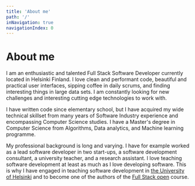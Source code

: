```yaml
---
title: 'About me'
path: '/'
inNavigation: true
navigationIndex: 0
---
```


# About me

I am an enthusiastic and talented Full Stack Software Developer currently located in Helsinki Finland. I love clean and performant code, beautiful and practical user interfaces, sipping coffee in daily scrums, and finding interesting things in large data sets. I am constantly looking for new challenges and interesting cutting edge technologies to work with.

I have written code since elementary school, but I have acquired my wide technical skillset from many years of Software Industry experience and encompassing Computer Science studies. I have a Master's degree in Computer Science from Algorithms, Data analytics, and Machine learning programme.

My professional background is long and varying. I have for example worked as a lead software developer in two start-ups, a software development consultant, a university teacher, and a research assistant. I love teaching software development at least as much as I love developing software. This is why I have engaged in teaching software development in [the University of Helsinki](https://www.helsinki.fi/en) and to become one of the authors of the [Full Stack open](https://fullstackopen.com/) course.
